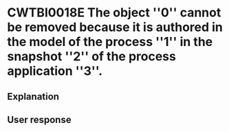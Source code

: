 # CWTBI0018E The object ''0'' cannot be removed because it is authored in the model of the process ''1'' in the snapshot ''2'' of the process application ''3''.

## Explanation

## User response